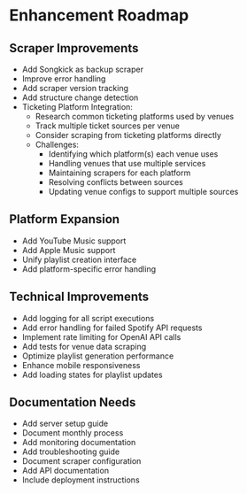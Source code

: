 # Enhancement Roadmap

## Scraper Improvements
- Add Songkick as backup scraper
- Improve error handling
- Add scraper version tracking
- Add structure change detection
- Ticketing Platform Integration:
  - Research common ticketing platforms used by venues
  - Track multiple ticket sources per venue
  - Consider scraping from ticketing platforms directly
  - Challenges:
    - Identifying which platform(s) each venue uses
    - Handling venues that use multiple services
    - Maintaining scrapers for each platform
    - Resolving conflicts between sources
    - Updating venue configs to support multiple sources

## Platform Expansion
- Add YouTube Music support
- Add Apple Music support
- Unify playlist creation interface
- Add platform-specific error handling

## Technical Improvements
- Add logging for all script executions
- Add error handling for failed Spotify API requests
- Implement rate limiting for OpenAI API calls
- Add tests for venue data scraping
- Optimize playlist generation performance
- Enhance mobile responsiveness
- Add loading states for playlist updates

## Documentation Needs
- Add server setup guide
- Document monthly process
- Add monitoring documentation
- Add troubleshooting guide
- Document scraper configuration
- Add API documentation
- Include deployment instructions 